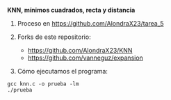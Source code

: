 **KNN, mínimos cuadrados, recta y distancia**

1. Proceso en https://github.com/AlondraX23/tarea_5
2. Forks de este repositorio:
   - https://github.com/AlondraX23/KNN 
   - https://github.com/vanneguz/expansion

3. Cómo ejecutamos el programa:
```
gcc knn.c -o prueba -lm
./prueba
```
